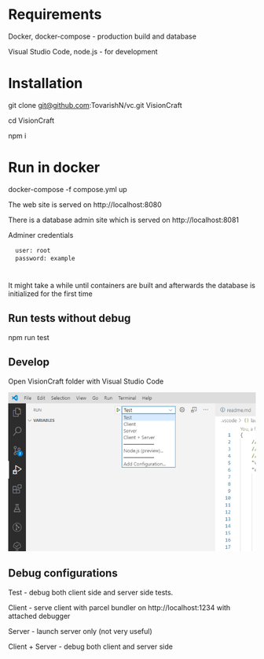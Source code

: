 # Requirements

Docker, docker-compose - production build and database

Visual Studio Code, node.js - for development

# Installation

git clone git@github.com:TovarishN/vc.git VisionCraft

cd VisionCraft

npm i

# Run in docker
docker-compose -f compose.yml up

The web site is served on http://localhost:8080

There is a database admin site which is served on http://localhost:8081

Adminer credentials
   
      user: root
      password: example

#

It might take a while until containers are built and afterwards the database is initialized for the first time

## Run tests without debug
npm run test

## Develop
Open VisionCraft folder with Visual Studio Code

<img src="readme/Screenshot 2020-11-04 172345.png" />

## Debug configurations
Test - debug both client side and server side tests.

Client - serve client with parcel bundler on http://localhost:1234 with attached debugger 

Server - launch server only  (not very useful)

Client + Server - debug both client and server side





